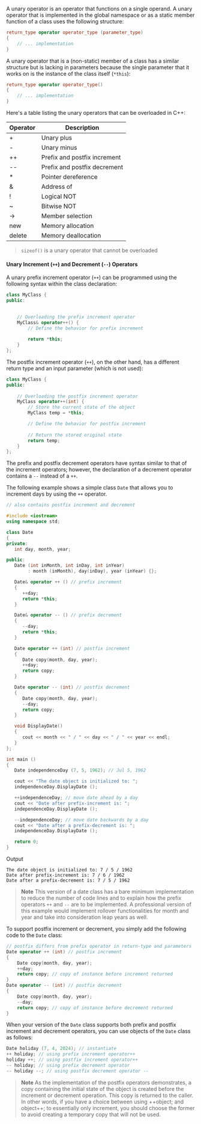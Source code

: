 [//]: # (### Unary Operators)

A unary operator is an operator that functions on a single operand. A unary operator that is implemented in the global namespace or as a static member function of a class uses the following structure:

```cpp
return_type operator operator_type (parameter_type) 
{ 
    // ... implementation 
}
```

A unary operator that is a (non-static) member of a class has a similar structure but is lacking in parameters because the single parameter that it works on is the instance of the class itself (`*this`):

```cpp
return_type operator operator_type() 
{ 
    // ... implementation 
}
```

Here's a table listing the unary operators that can be overloaded in C++:

| Operator   | Description                      |
|------------|----------------------------------|
| +          | Unary plus                       |
| -          | Unary minus                      |
| ++         | Prefix and postfix increment     |
| --         | Prefix and postfix decrement     |
| *          | Pointer dereference              |
| &          | Address of                       |
| !          | Logical NOT                      |
| ~          | Bitwise NOT                      |
| ->         | Member selection                 |
| new        | Memory allocation                |
| delete     | Memory deallocation              |

> `sizeof()` is a unary operator that cannot be overloaded

#### Unary Increment (`++`) and Decrement (`--`) Operators

A unary prefix increment operator (`++`) can be programmed using the following syntax within the class declaration:

```cpp
class MyClass {
public:
    

    // Overloading the prefix increment operator
    MyClass& operator++() {
        // Define the behavior for prefix increment
        
        return *this;
    }
};
```

The postfix increment operator (`++`), on the other hand, has a different return type and an input parameter (which is not used):

```cpp
class MyClass {
public:
   
    // Overloading the postfix increment operator
    MyClass operator++(int) {
        // Store the current state of the object
        MyClass temp = *this;

        // Define the behavior for postfix increment
        
        // Return the stored original state
        return temp;
    }
};
```

The prefix and postfix decrement operators have syntax similar to that of the increment operators; however, the declaration of a decrement operator contains a `--` instead of a `++`.

The following example shows a simple class `Date` that allows you to increment days by using the `++` operator.

```cpp
// also contains postfix increment and decrement

#include <iostream>
using namespace std;

class Date
{
private:
   int day, month, year;

public:
   Date (int inMonth, int inDay, int inYear)
        : month (inMonth), day(inDay), year (inYear) {};

   Date& operator ++ () // prefix increment
   {
      ++day;
      return *this;
   }

   Date& operator -- () // prefix decrement
   {
      --day;
      return *this;
   }

   Date operator ++ (int) // postfix increment
   {
      Date copy(month, day, year);
      ++day;
      return copy;
   }

   Date operator -- (int) // postfix decrement
   {
      Date copy(month, day, year);
      --day;
      return copy;
   }

   void DisplayDate()
   {
      cout << month << " / " << day << " / " << year << endl;
   }
};

int main ()
{
   Date independenceDay (7, 5, 1962); // Jul 5, 1962

   cout << "The date object is initialized to: ";
   independenceDay.DisplayDate ();

   ++independenceDay; // move date ahead by a day
   cout << "Date after prefix-increment is: ";
   independenceDay.DisplayDate ();

   --independenceDay; // move date backwards by a day
   cout << "Date after a prefix-decrement is: ";
   independenceDay.DisplayDate ();

   return 0;
}
```

Output

```
The date object is initialized to: 7 / 5 / 1962 
Date after prefix-increment is: 7 / 6 / 1962 
Date after a prefix-decrement is: 7 / 5 / 1962
```

>**Note**
>This version of a date class has a bare minimum implementation to reduce the number of code lines and to explain how the prefix operators `++` and `--` are to be implemented. A professional version of this example would implement rollover functionalities for month and year and take into consideration leap years as well.

To support postfix increment or decrement, you simply add the following code to the `Date` class:

```cpp
// postfix differs from prefix operator in return-type and parameters 
Date operator ++ (int) // postfix increment 
{ 
    Date copy(month, day, year); 
    ++day; 
    return copy; // copy of instance before increment returned 
} 
Date operator -- (int) // postfix decrement 
{ 
    Date copy(month, day, year); 
    --day; 
    return copy; // copy of instance before decrement returned 
}
```

When your version of the `Date` class supports both prefix and postfix increment and decrement operators, you can use objects of the `Date` class as follows:

```cpp
Date holiday (7, 4, 2024); // instantiate 
++ holiday; // using prefix increment operator++ 
holiday ++; // using postfix increment operator++ 
-- holiday; // using prefix decrement operator 
-- holiday --; // using postfix decrement operator --
```

>**Note**
>As the implementation of the postfix operators demonstrates, a copy containing the initial state of the object is created before the increment or decrement operation. This copy is returned to the caller. In other words, if you have a choice between using ++object; and object++; to essentially only increment, you should choose the former to avoid creating a temporary copy that will not be used.
